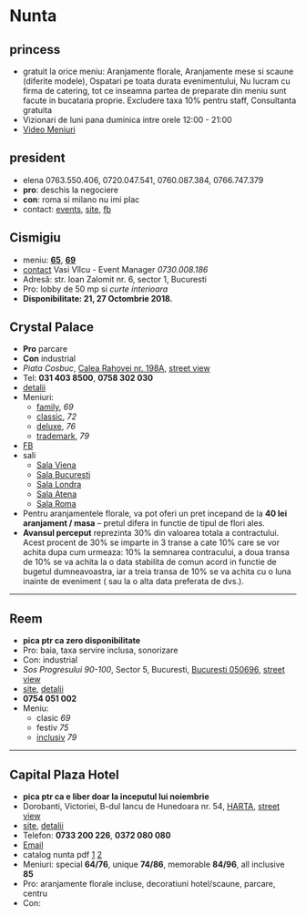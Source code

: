 # Nunta

## princess

+  gratuit la orice meniu: Aranjamente florale, Aranjamente mese si scaune (diferite modele), Ospatari pe toata durata evenimentului, Nu lucram cu firma de catering, tot ce inseamna partea de preparate din meniu sunt facute in bucataria proprie. Excludere taxa 10% pentru staff, Consultanta gratuita
+ Vizionari de luni pana duminica intre orele 12:00 - 21:00 
+ [Video Meniuri](https://www.youtube.com/watch?v=LJODb7VuwLQ&t=74s)

## president

+ elena 0763.550.406, 0720.047.541, 0760.087.384, 0766.747.379
+ **pro**: deschis la negociere
+ **con**: roma si milano nu imi plac 
+ contact: [events](www.president-events.ro), [site](www.the-president.ro), [fb](https://www.facebook.com/pages/Centrul-de-Evenimente-the-President/589984981102723)


## Cismigiu

+ meniu: [**65**](http://www.crowncismigiu.ro/meniuri/meniu-65-euro-nunta-sambata), [**69**](http://www.crowncismigiu.ro/meniuri/meniu-69-euro-nunta-sambata)
+ [contact](http://www.crowncismigiu.ro/contact) Vasi Vîlcu - Event Manager _0730.008.186_
+ Adresă: str. Ioan Zalomit nr. 6, sector 1, Bucuresti
+ Pro: lobby de 50 mp si _curte interioara_
+ **Disponibilitate: 21, 27 Octombrie 2018.**

## Crystal Palace

+ **Pro** parcare
+ **Con** industrial
+ _Piata Cosbuc_, [Calea Rahovei nr. 198A](https://goo.gl/maps/LSuAL1zaowL2), [street view](https://www.google.com/maps/place/Crystal+Palace+Ballrooms/@44.418832,26.0832183,3a,75y,352.61h,103.32t/data=!3m6!1e1!3m4!1sEm8RY_NvGPzz4-x3KH9HBw!2e0!7i13312!8i6656!4m5!3m4!1s0x0:0x2c3b91495277d502!8m2!3d44.4194165!4d26.0820124?hl=en-US)
+ Tel: **031 403 8500**, **0758 302 030**
+ [detalii](http://www.locatiinuntabucuresti.ro/detalii/crystal-palace-ballrooms-669)
+ Meniuri: 
  + [family](http://www.crystalpalaceballrooms.ro/portfolio/meniu-crystal-family-69-eurpers/), *69*
  + [classic](http://www.crystalpalaceballrooms.ro/portfolio/meniu-crystal-classic-72-eurpers/), *72*
  + [deluxe](http://www.crystalpalaceballrooms.ro/portfolio/meniu-crystal-deluxe-76-eurpers/), *76*
  + [trademark](http://www.crystalpalaceballrooms.ro/portfolio/meniu-crystal-trademark-79-eurpers/), *79*
+ [FB](https://www.facebook.com/crystalpalaceballrooms/)
+ sali
  + [Sala Viena](http://www.crystalpalaceballrooms.ro/salile-noastre/viena/galerie-nunta/)
  + [Sala Bucuresti](http://www.crystalpalaceballrooms.ro/salile-noastre/bucuresti/galerie-nunta/)
  + [Sala Londra](http://www.crystalpalaceballrooms.ro/salile-noastre/londra/galerie-nunta/)
  + [Sala Atena](http://www.crystalpalaceballrooms.ro/salile-noastre/atena/galerie-nunta/)
  + [Sala Roma](http://www.crystalpalaceballrooms.ro/salile-noastre/roma/galerie-nunta/)
+ Pentru aranjamentele florale, va pot oferi un pret incepand de la **40 lei aranjament / masa** – pretul difera in functie de tipul de flori ales.
+ **Avansul perceput** reprezinta  30% din valoarea totala a contractului. Acest procent de 30% se imparte in 3 transe a cate 10% care se vor achita dupa cum urmeaza: 10% la semnarea contracului, a doua transa de 10% se va achita la o data stabilita de comun acord in functie de bugetul dumneavoastra, iar a treia transa de 10% se va achita cu o luna inainte de eveniment ( sau la o alta data preferata de dvs.). 

---

## Reem

+ **pica ptr ca zero disponibilitate**
+ Pro: baia, taxa servire inclusa, sonorizare
+ Con: industrial
+ _Sos Progresului 90-100_, Sector 5, Bucuresti, [București 050696](https://goo.gl/maps/d5eQFBNPk4N2), [street view](https://www.google.com/maps/place/Strada+Progresului+90,+Bucure%C8%99ti,+Romania/@44.4203761,26.072352,3a,75y,227.73h,86.83t/data=!3m7!1e1!3m5!1sFKcpbPVzWjANfxuu7VK05A!2e0!6s%2F%2Fgeo2.ggpht.com%2Fmaps%2Fphotothumb%2Ffd%2Fv1%3Fbpb%3DChAKDnNlYXJjaC5UQUNUSUxFEmUKNwkJgT_def-xQBFp3K7KyYqBpBojCxDThbhCGhoSGAoUChIJCYE_3Xn_sUARt4kdfjtJzwcQWgwSCg3WBXoaFYJRig8aEglVObZBfP-xQBFrLrMkR3iuNSoKDdYFehoVglGKDxoECFYQVg%26gl%3DUS!7i13312!8i6656!4m5!3m4!1s0x40b1ff79dd3f8109:0xa4818ac9caaedc69!8m2!3d44.4204502!4d26.0723074?hl=en-US)
+ [site](http://reemballroom.ro/),  [detalii](http://www.locatiinuntabucuresti.ro/detalii/reem-ballroom-355)
+ **0754 051 002**
+ Meniu: 
  + clasic *69*
  + festiv *75*
  + [inclusiv](http://reemballroom.ro/wp-content/uploads/2018/03/meniu-nunta.jpg) *79*

---

## Capital Plaza Hotel

+ **pica ptr ca e liber doar la inceputul lui noiembrie**
+ Dorobanti, Victoriei, B-dul Iancu de Hunedoara nr. 54, [HARTA](https://goo.gl/maps/C4DHA38thWT2), [street view](https://www.google.ro/maps/@44.4528672,26.0964543,3a,75y,174.85h,92.46t/data=!3m6!1e1!3m4!1suAuZln6Ihrtfmttyn9TI5g!2e0!7i13312!8i6656)
+ [site](https://www.capitalplaza.ro/), [detalii](http://www.locatiinuntabucuresti.ro/detalii/capital-plaza-hotel-358)
+ Telefon: **0733 200 226**, **0372 080 080**
+ [Email](mailto:events@capitalplaza.ro)
+ catalog nunta pdf [1](http://www.localuri.ro/pdf/capital-plaza-catalog-nunta.pdf) [2](https://www.capitalplaza.ro/resurse/509/catalog-de-nunta.pdf) 
+ Meniuri: special **64/76**, unique **74/86**, memorable **84/96**, all inclusive **85**
+ Pro: aranjamente florale incluse, decoratiuni hotel/scaune, parcare, centru
+ Con:  